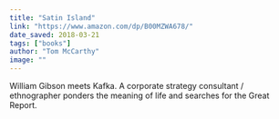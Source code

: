 ```yaml
---
title: "Satin Island"
link: "https://www.amazon.com/dp/B00MZWA678/"
date_saved: 2018-03-21
tags: ["books"]
author: "Tom McCarthy"
image: ""
---
```


William Gibson meets Kafka. A corporate strategy consultant / ethnographer ponders the meaning of life and searches for the Great Report.
